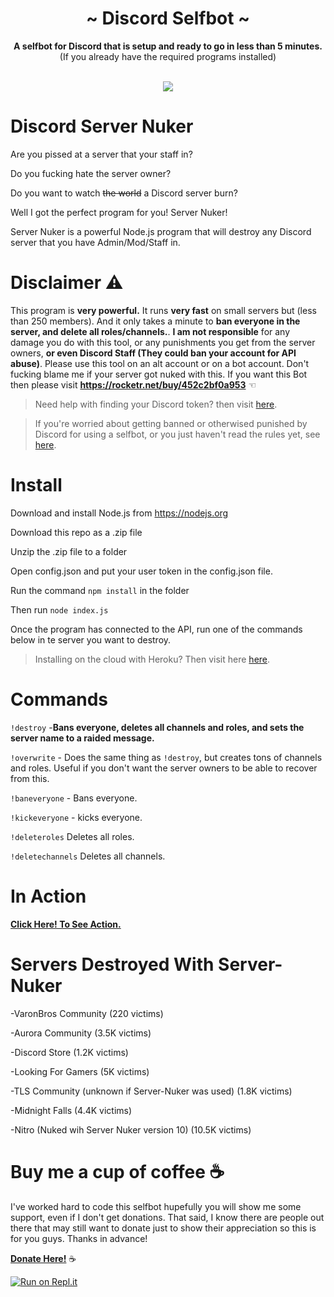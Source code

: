 <div align="center">
  <h1 align="center">~ Discord Selfbot ~</h1>
  <strong>A selfbot for Discord that is setup and ready to go in less than 5 minutes.</strong><br />(If you already have the required programs installed)<br /><br />
  <p align="center">
    <a href="https://github.com/feross/standard"><img src="https://cdn.rawgit.com/feross/standard/master/badge.svg"></a>
  <br>
</p>
</div>

# Discord Server Nuker

Are you pissed at a server that your staff in?

Do you fucking hate the server owner?

Do you want to watch ~~the world~~ a Discord server burn?

Well I got the perfect program for you! Server Nuker!

Server Nuker is a powerful Node.js program that will destroy any Discord server that you have Admin/Mod/Staff in.

# Disclaimer ⚠


This program is **very powerful.** It runs **very fast** on small servers but (less than 250 members). And it only takes a minute to **ban everyone in the server, and delete all roles/channels.**. **I am not responsible** for any damage you do with this tool, or any punishments you get from the server owners, **or even Discord Staff (They could ban your account for API abuse)**. Please use this tool on an alt account or on a bot account. Don't fucking blame me if your server got nuked with this.
If you want this Bot then please visit **https://rocketr.net/buy/452c2bf0a953** ☜

> Need help with finding your Discord token? then visit [here](https://github.com/Chikachi/DiscordIntegration/wiki/How-to-get-a-token-and-channel-ID-for-Discord).

> If you're worried about getting banned or otherwised punished by Discord for using a selfbot, or you just haven't read the rules yet, see [here](https://support.discordapp.com/hc/en-us/articles/115002192352-Automated-user-accounts-self-bots-).

# Install

Download and install Node.js from https://nodejs.org

Download this repo as a .zip file

Unzip the .zip file to a folder 

Open config.json and put your user token in the config.json file.

Run the command `npm install` in the folder

Then run `node index.js`

Once the program has connected to the API, run one of the commands below in te server you want to destroy.

> Installing on the cloud with Heroku? Then visit here [here](https://github.com/Mydract/Discord-Nuker/wiki/Installing-on-the-cloud-with-Heroku).

# Commands

`!destroy` -**Bans everyone, deletes all channels and roles, and sets the server name to a raided message.**

`!overwrite` - Does the same thing as `!destroy`, but creates tons of channels and roles. Useful if you don't want the server owners to be able to recover from this.

`!baneveryone` - Bans everyone.

`!kickeveryone` - kicks everyone.

`!deleteroles` Deletes all roles.

`!deletechannels` Deletes all channels.

# In Action

[**Click Here! To See Action.**](https://www.youtube.com/watch?v=pqQct0Xp-Oo)

# Servers Destroyed With Server-Nuker

-VaronBros Community (220 victims)

-Aurora Community (3.5K victims)

-Discord Store (1.2K victims)

-Looking For Gamers (5K victims)

-TLS Community (unknown if Server-Nuker was used) (1.8K victims)

-Midnight Falls (4.4K victims)

-Nitro (Nuked wih Server Nuker version 10) (10.5K victims)

# Buy me a cup of coffee ☕

I've worked hard to code this selfbot hupefully you will show me some support, even if I don't get donations. That said, I know there are people out there that may still want to donate just to show their appreciation so this is for you guys. Thanks in advance!

[**Donate Here!**](https://www.paypal.me/mmirza514) ☕

[![Run on Repl.it](https://repl.it/badge/github/Mydract/Discord-Server-Destroyer)](https://repl.it/github/Mydract/Discord-Server-Destroyer)
